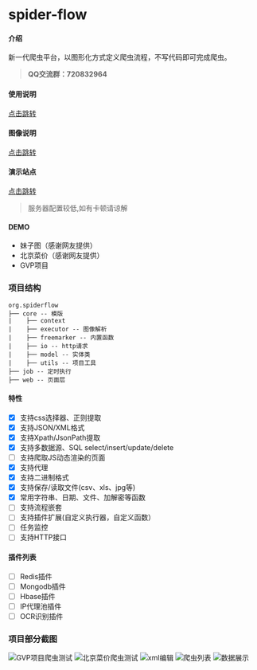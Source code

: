 # spider-flow

#### 介绍
新一代爬虫平台，以图形化方式定义爬虫流程，不写代码即可完成爬虫。
>  **QQ交流群：720832964** 

#### 使用说明
[点击跳转](https://gitee.com/jmxd/spider-flow/blob/master/document.md)

#### 图像说明
[点击跳转](https://gitee.com/jmxd/spider-flow/blob/master/graphicDescription.md)

#### 演示站点
[点击跳转](http://39.105.125.219:8088/)
> 服务器配置较低,如有卡顿请谅解

#### DEMO
- 妹子图（感谢网友提供）
- 北京菜价（感谢网友提供）
- GVP项目

### 项目结构
```
org.spiderflow
├── core -- 模版
|    ├── context
|    ├── executor -- 图像解析
|    ├── freemarker -- 内置函数
|    ├── io -- http请求
|    ├── model -- 实体类
|    ├── utils -- 项目工具
├── job -- 定时执行
├── web -- 页面层
```

#### 特性
- [x] 支持css选择器、正则提取
- [x] 支持JSON/XML格式
- [x] 支持Xpath/JsonPath提取
- [x] 支持多数据源、SQL select/insert/update/delete
- [ ] 支持爬取JS动态渲染的页面
- [x] 支持代理
- [x] 支持二进制格式
- [x] 支持保存/读取文件(csv、xls、jpg等)
- [x] 常用字符串、日期、文件、加解密等函数
- [ ] 支持流程嵌套
- [ ] 支持插件扩展(自定义执行器，自定义函数）
- [ ] 任务监控
- [ ] 支持HTTP接口

#### 插件列表
- [ ] Redis插件
- [ ] Mongodb插件
- [ ] Hbase插件
- [ ] IP代理池插件
- [ ] OCR识别插件

### 项目部分截图
![GVP项目爬虫测试](https://images.gitee.com/uploads/images/2019/0730/171455_bfe1a97b_1253940.gif "spider-test.gif")
![北京菜价爬虫测试](https://images.gitee.com/uploads/images/2019/0730/172647_3bce586e_1253940.gif "spider-food-price-test.gif")
![xml编辑](https://images.gitee.com/uploads/images/2019/0730/172123_c6df6982_1253940.png "xml-edit.png")
![爬虫列表](https://images.gitee.com/uploads/images/2019/0730/172152_64203e24_1253940.png "spider_list.png")
![数据展示](https://images.gitee.com/uploads/images/2019/0716/184618_21bce697_297689.png "demo-2.png")